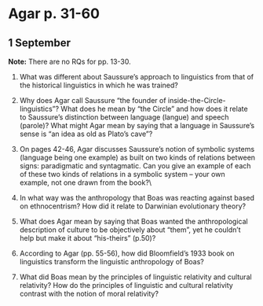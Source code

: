---
...

Agar p. 31-60
=============

1 September
-----------

**Note:** There are no RQs for pp. 13-30.

1.  What was different about Saussure’s approach to linguistics from
    that of the historical linguistics in which he was trained?

2.  Why does Agar call Saussure “the founder of
    inside-the-Circle-linguistics”? What does he mean by “the Circle”
    and how does it relate to Saussure’s distinction between
    language (langue) and speech (parole)? What might Agar mean by
    saying that a language in Saussure’s sense is “an idea as old as
    Plato’s cave”?

3.  On pages 42-46, Agar discusses Saussure’s notion of symbolic systems
    (language being one example) as built on two kinds of relations
    between signs: paradigmatic and syntagmatic. Can you give an example
    of each of these two kinds of relations in a symbolic system – your
    own example, not one drawn from the book?\

4.  In what way was the anthropology that Boas was reacting against
    based on ethnocentrism? How did it relate to Darwinian evolutionary
    theory?

5.  What does Agar mean by saying that Boas wanted the anthropological
    description of culture to be objectively about “them”, yet he
    couldn’t help but make it about “his-theirs” (p.50)?

6.  According to Agar (pp. 55-56), how did Bloomfield’s 1933 book on
    linguistics transform the linguistic anthropology of Boas?

7.  What did Boas mean by the principles of linguistic relativity and
    cultural relativity? How do the principles of linguistic and
    cultural relativity contrast with the notion of moral relativity?
